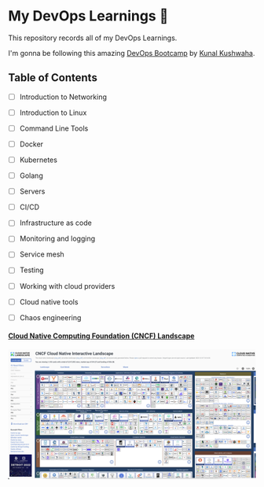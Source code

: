 # My DevOps Learnings 🌱

This repository records all of my DevOps Learnings. 

I'm gonna be following this amazing [DevOps Bootcamp](https://www.youtube.com/playlist?list=PL9gnSGHSqcnoqBXdMwUTRod4Gi3eac2Ak) by [Kunal Kushwaha](https://kunalk.bio.link).

## Table of Contents

- [ ] Introduction to Networking

- [ ] Introduction to Linux

- [ ] Command Line Tools

- [ ] Docker

- [ ] Kubernetes

- [ ] Golang

- [ ] Servers

- [ ] CI/CD

- [ ] Infrastructure as code

- [ ] Monitoring and logging

- [ ] Service mesh

- [ ] Testing

- [ ] Working with cloud providers

- [ ] Cloud native tools

- [ ] Chaos engineering


#### [Cloud Native Computing Foundation (CNCF) Landscape](https://landscape.cncf.io)
 
![CNCF Landscape](/Assets/Screenshot%202022-12-31%20at%205.16.45%20PM.png)